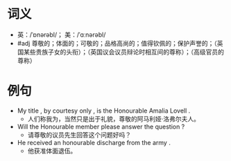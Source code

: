 # 词义
- 英：/ˈɒnərəbl/； 美：/ˈɑːnərəbl/
- #adj 尊敬的；体面的；可敬的；品格高尚的；值得钦佩的；保护声誉的；（英国某些贵族子女的头衔）；（英国议会议员辩论时相互间的尊称）；（高级官员的尊称）
# 例句
- My title , by courtesy only , is the Honourable Amalia Lovell .
	- 人们称我为，当然只是出于礼貌，尊敬的阿马利娅·洛弗尔夫人。
- Will the Honourable member please answer the question ?
	- 请尊敬的议员先生回答这个问题好吗？
- He received an honourable discharge from the army .
	- 他获准体面退伍。

